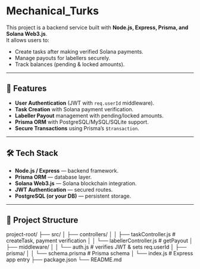 ﻿# Mechanical_Turks

This project is a backend service built with **Node.js, Express, Prisma, and Solana Web3.js**.  
It allows users to:
- Create tasks after making verified Solana payments.
- Manage payouts for labellers securely.
- Track balances (pending & locked amounts).

---

## 🚀 Features
- **User Authentication** (JWT with `req.userId` middleware).
- **Task Creation** with Solana payment verification.
- **Labeller Payout** management with pending/locked amounts.
- **Prisma ORM** with PostgreSQL/MySQL/SQLite support.
- **Secure Transactions** using Prisma’s `$transaction`.

---

## 🛠️ Tech Stack
- **Node.js / Express** — backend framework.
- **Prisma ORM** — database layer.
- **Solana Web3.js** — Solana blockchain integration.
- **JWT Authentication** — secured routes.
- **PostgreSQL (or your DB)** — persistent storage.

---

## 📂 Project Structure
project-root/
├── src/
│ ├── controllers/
│ │ ├── taskController.js # createTask, payment verification
│ │ └── labellerController.js # getPayout
│ ├── middleware/
│ │ └── auth.js # verifies JWT & sets req.userId
│ ├── prisma/
│ │ └── schema.prisma # Prisma schema
│ └── index.js # Express app entry
├── package.json
└── README.md



